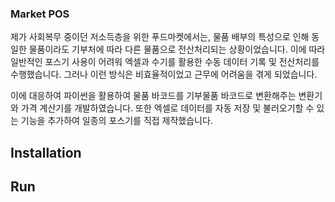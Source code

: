 ### Market POS

제가 사회복무 중이던 저소득층을 위한 푸드마켓에서는, 물품 배부의 특성으로 인해 동일한 물품이라도 기부처에 따라 다른 물품으로 전산처리되는 상황이었습니다. 이에 따라 일반적인 포스기 사용이 어려워 엑셀과 수기를 활용한 수동 데이터 기록 및 전산처리를 수행했습니다. 그러나 이런 방식은 비효율적이었고 근무에 어려움을 겪게 되었습니다. 

이에 대응하여 파이썬을 활용하여 물품 바코드를 기부물품 바코드로 변환해주는 변환기와 가격 계산기를 개발하였습니다. 또한 엑셀로 데이터를 자동 저장 및 불러오기할 수 있는 기능을 추가하여 일종의 포스기를 직접 제작했습니다.

## Installation
## Run
